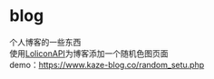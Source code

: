 # blog
个人博客的一些东西<br>
使用[LoliconAPI](https://api.lolicon.app)为博客添加一个随机色图页面<br>
demo：https://www.kaze-blog.co/random_setu.php
